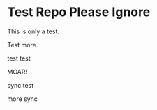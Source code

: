 # Test Repo Please Ignore

This is only a test.

Test more.

test test

MOAR!

sync test

more sync
